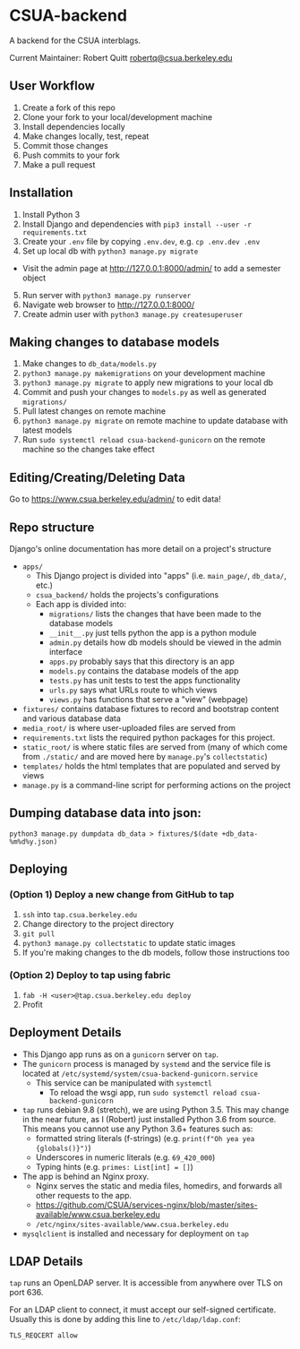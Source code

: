 CSUA-backend
============

A backend for the CSUA interblags.

Current Maintainer: Robert Quitt <robertq@csua.berkeley.edu>

## User Workflow

1. Create a fork of this repo
2. Clone your fork to your local/development machine
3. Install dependencies locally
4. Make changes locally, test, repeat
5. Commit those changes
6. Push commits to your fork
7. Make a pull request

## Installation

1. Install Python 3
2. Install Django and dependencies with `pip3 install --user -r requirements.txt`
3. Create your `.env` file by copying `.env.dev`, e.g. `cp .env.dev .env`
4. Set up local db with `python3 manage.py migrate`
  - Visit the admin page at http://127.0.0.1:8000/admin/ to add a semester object
5. Run server with `python3 manage.py runserver`
6. Navigate web browser to http://127.0.0.1:8000/
7. Create admin user with `python3 manage.py createsuperuser`

## Making changes to database models

1. Make changes to `db_data/models.py`
2. `python3 manage.py makemigrations` on your development machine
3. `python3 manage.py migrate` to apply new migrations to your local db
4. Commit and push your changes to `models.py` as well as generated `migrations/`
5. Pull latest changes on remote machine
6. `python3 manage.py migrate` on remote machine to update database with latest models
7. Run `sudo systemctl reload csua-backend-gunicorn` on the remote machine so the changes take effect

## Editing/Creating/Deleting Data

Go to https://www.csua.berkeley.edu/admin/ to edit data!

## Repo structure

Django's online documentation has more detail on a project's structure

- `apps/`
  - This Django project is divided into "apps" (i.e. `main_page/`, `db_data/`, etc.)
  - `csua_backend/` holds the projects's configurations
  - Each app is divided into:
  	- `migrations/` lists the changes that have been made to the database models
  	- `__init__.py` just tells python the app is a python module
  	- `admin.py` details how db models should be viewed in the admin interface
  	- `apps.py` probably says that this directory is an app
  	- `models.py` contains the database models of the app
  	- `tests.py` has unit tests to test the apps functionality
  	- `urls.py` says what URLs route to which views
  	- `views.py` has functions that serve a "view" (webpage)
- `fixtures/` contains database fixtures to record and bootstrap content and various database data
- `media_root/` is where user-uploaded files are served from
- `requirements.txt` lists the required python packages for this project.
- `static_root/` is where static files are served from (many of which come from `./static/` and are moved here by `manage.py`'s `collectstatic`)
- `templates/` holds the html templates that are populated and served by views
- `manage.py` is a command-line script for performing actions on the project

## Dumping database data into json:

```shell
python3 manage.py dumpdata db_data > fixtures/$(date +db_data-%m%d%y.json)
```

## Deploying

### (Option 1) Deploy a new change from GitHub to tap

1. `ssh` into `tap.csua.berkeley.edu`
2. Change directory to the project directory
3. `git pull`
4. `python3 manage.py collectstatic` to update static images
5. If you're making changes to the db models, follow those instructions too

### (Option 2) Deploy to tap using fabric

1. `fab -H <user>@tap.csua.berkeley.edu deploy`
2. Profit


## Deployment Details

- This Django app runs as on a `gunicorn` server on `tap`.
- The `gunicorn` process is managed by `systemd` and the service file is located at `/etc/systemd/system/csua-backend-gunicorn.service`
  - This service can be manipulated with `systemctl`
    - To reload the wsgi app, run `sudo systemctl reload csua-backend-gunicorn`
- `tap` runs debian 9.8 (stretch), we are using Python 3.5.
  This may change in the near future, as I (Robert) just installed Python 3.6 from source.
  This means you cannot use any Python 3.6+ features such as:
  - formatted string literals (f-strings) (e.g. `print(f"Oh yea yea {globals()}")`)
  - Underscores in numeric literals (e.g. `69_420_000`)
  - Typing hints (e.g. `primes: List[int] = []`)
- The app is behind an Nginx proxy.
  - Nginx serves the static and media files, homedirs, and forwards all other requests to the app.
  - <https://github.com/CSUA/services-nginx/blob/master/sites-available/www.csua.berkeley.edu>
  - `/etc/nginx/sites-available/www.csua.berkeley.edu`
- `mysqlclient` is installed and necessary for deployment on `tap`

## LDAP Details

`tap` runs an OpenLDAP server. It is accessible from anywhere over TLS on port 636.

For an LDAP client to connect, it must accept our self-signed certificate.
Usually this is done by adding this line to `/etc/ldap/ldap.conf`:

`TLS_REQCERT allow`
